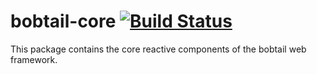 bobtail-core [![Build Status](https://secure.travis-ci.org/bobtail-dev/bobtail-core.png?branch=master)](https://travis-ci.org/bobtail-dev/bobtail-core)
===============

This package contains the core reactive components of the bobtail web framework.
